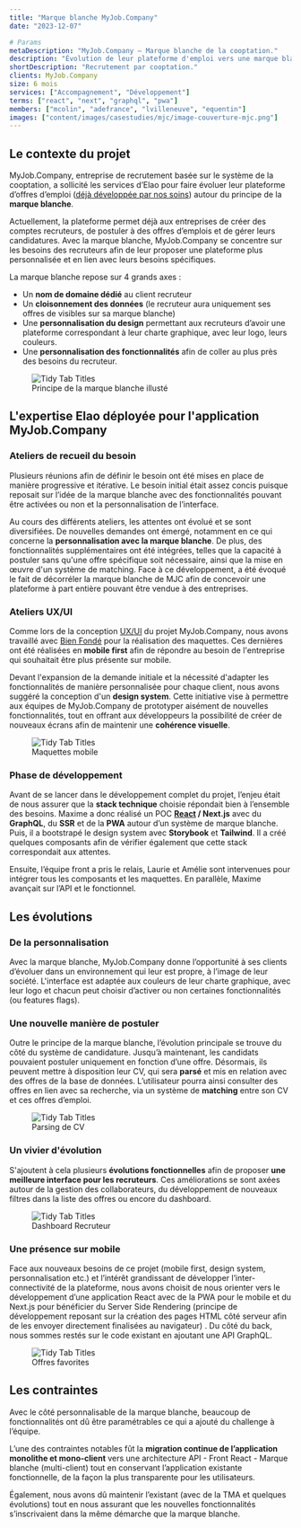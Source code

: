 ```yaml
---
title: "Marque blanche MyJob.Company"
date: "2023-12-07"

# Params
metaDescription: "MyJob.Company — Marque blanche de la cooptation."
description: "Évolution de leur plateforme d'emploi vers une marque blanche "
shortDescription: "Recrutement par cooptation."
clients: MyJob.Company
size: 6 mois
services: ["Accompagnement", "Développement"]
terms: ["react", "next", "graphql", "pwa"]
members: ["mcolin", "adefrance", "lvilleneuve", "equentin"]
images: ["content/images/casestudies/mjc/image-couverture-mjc.png"]
---
```


## Le contexte du projet

MyJob.Company, entreprise de recrutement basée sur le système de la cooptation, a sollicité les services d’Elao pour faire évoluer leur plateforme d’offres d’emploi ([déjà développée par nos soins](https://www.elao.com/etudes-de-cas/mjc)) autour du principe de la **marque blanche**. 

Actuellement, la plateforme permet déjà aux entreprises de créer des comptes recruteurs, de postuler à des offres d’emplois et de gérer leurs candidatures. Avec la marque blanche, MyJob.Company se concentre sur les besoins des recruteurs afin de leur proposer une plateforme plus personnalisée et en lien avec leurs besoins spécifiques.

La marque blanche repose sur 4 grands axes : 

* Un **nom de domaine dédié** au client recruteur 
* Un **cloisonnement des données** (le recruteur aura uniquement ses offres de visibles sur sa marque blanche)
* Une **personnalisation du design** permettant aux recruteurs d’avoir une plateforme correspondant à leur charte graphique, avec leur logo, leurs couleurs.
* Une **personnalisation des fonctionnalités** afin de coller au plus près des besoins du recruteur.

<figure>
    <img src="content/images/casestudies/mjc/marque-blanche-mjc.png" alt="Tidy Tab Titles">
    <figcaption>
      <span class="figure__legend">Principe de la marque blanche illusté</span>
    </figcaption>
</figure>


## L'expertise Elao déployée pour l'application MyJob.Company

### Ateliers de recueil du besoin

Plusieurs réunions afin de définir le besoin ont été mises en place de manière progressive et itérative. Le besoin initial était assez concis puisque reposait sur l’idée de la marque blanche avec des fonctionnalités pouvant être activées ou non et la personnalisation de l’interface. 

Au cours des différents ateliers, les attentes ont évolué et se sont diversifiées. De nouvelles demandes ont émergé, notamment en ce qui concerne la **personnalisation avec la marque blanche**. De plus, des fonctionnalités supplémentaires ont été intégrées, telles que la capacité à postuler sans qu'une offre spécifique soit nécessaire, ainsi que la mise en œuvre d'un système de matching. Face à ce développement, a été évoqué le fait de décorréler la marque blanche de MJC afin de concevoir une plateforme à part entière pouvant être vendue à des entreprises.


### Ateliers UX/UI

Comme lors de la conception [UX/UI](https://www.elao.com/glossaire/ui-ux) du projet MyJob.Company, nous avons travaillé avec [Bien Fondé](https://www.bien-fonde.com/fr) pour la réalisation des maquettes. Ces dernières ont été réalisées en **mobile first** afin de répondre au besoin de l'entreprise qui souhaitait être plus présente sur mobile.

Devant l'expansion de la demande initiale et la nécessité d'adapter les fonctionnalités de manière personnalisée pour chaque client, nous avons suggéré la conception d'un **design system**. Cette initiative vise à permettre aux équipes de MyJob.Company de prototyper aisément de nouvelles fonctionnalités, tout en offrant aux développeurs la possibilité de créer de nouveaux écrans afin de maintenir une **cohérence visuelle**.

<figure>
    <img src="content/images/casestudies/mjc/maquettes-mobile-mjc.png" alt="Tidy Tab Titles">
    <figcaption>
      <span class="figure__legend">Maquettes mobile</span>
    </figcaption>
</figure>


### Phase de développement

Avant de se lancer dans le développement complet du projet, l’enjeu était de nous assurer que la **stack technique** choisie répondait bien à l’ensemble des besoins. Maxime a donc réalisé un POC **[React](../term/react.md) / Next.js** avec du **GraphQL**, du **SSR** et de la **PWA** autour d’un système de marque blanche. Puis, il a bootstrapé le design system avec **Storybook** et **Tailwind**. Il a créé quelques composants afin de vérifier également que cette stack correspondait aux attentes. 

Ensuite, l’équipe front a pris le relais, Laurie et Amélie sont intervenues pour intégrer tous les composants et les maquettes. En parallèle, Maxime avançait sur l’API et le fonctionnel.


## Les évolutions

### De la personnalisation

Avec la marque blanche, MyJob.Company donne l’opportunité à ses clients d’évoluer dans un environnement qui leur est propre, à l’image de leur société. L'interface est adaptée aux couleurs de leur charte graphique, avec leur logo et chacun peut choisir d’activer ou non certaines fonctionnalités (ou features flags).

### Une nouvelle manière de postuler 

Outre le principe de la marque blanche, l’évolution principale se trouve du côté du système de candidature. Jusqu’à maintenant, les candidats pouvaient postuler uniquement en fonction d’une offre. Désormais, ils peuvent mettre à disposition leur CV, qui sera **parsé** et mis en relation avec des offres de la base de données. L’utilisateur pourra ainsi consulter des offres en lien avec sa recherche, via un système de **matching** entre son CV et ces offres d’emploi.

<figure>
    <img src="content/images/casestudies/mjc/parsing-cv-mjc.gif" alt="Tidy Tab Titles">
    <figcaption>
      <span class="figure__legend">Parsing de CV</span>
    </figcaption>
</figure>

### Un vivier d'évolution

S'ajoutent à cela plusieurs **évolutions fonctionnelles** afin de proposer **une meilleure interface pour les recruteurs**. Ces améliorations se sont axées autour de la gestion des collaborateurs, du développement de nouveaux filtres dans la liste des offres ou encore du dashboard.

<figure>
    <img src="content/images/casestudies/mjc/dashboard-recruteur.png" alt="Tidy Tab Titles">
    <figcaption>
      <span class="figure__legend">Dashboard Recruteur</span>
    </figcaption>
</figure>

### Une présence sur mobile 

Face aux nouveaux besoins de ce projet (mobile first, design system, personnalisation etc.) et l’intérêt grandissant de développer l’inter-connectivité de la plateforme, nous avons choisit de nous orienter vers le développement d’une application React avec de la PWA pour le mobile et du Next.js pour bénéficier du Server Side Rendering (principe de développement reposant sur la création des pages HTML côté serveur afin de les envoyer directement finalisées au navigateur) . 
Du côté du back, nous sommes restés sur le code existant en ajoutant une API GraphQL.

<figure>
    <img src="content/images/casestudies/mjc/favoris-abaka.png" alt="Tidy Tab Titles">
    <figcaption>
      <span class="figure__legend">Offres favorites</span>
    </figcaption>
</figure>


## Les contraintes

	
Avec le côté personnalisable de la marque blanche, beaucoup de fonctionnalités ont dû être paramétrables ce qui a ajouté du challenge à l’équipe.

L’une des contraintes notables fût la **migration continue de l’application monolithe et mono-client** vers une architecture API - Front React - Marque blanche (multi-client) tout en conservant l’application existante fonctionnelle, de la façon la plus transparente pour les utilisateurs.

Également, nous avons dû maintenir l’existant (avec de la TMA et quelques évolutions) tout en nous assurant que les nouvelles fonctionnalités s’inscrivaient dans la même démarche que la marque blanche. 
 
